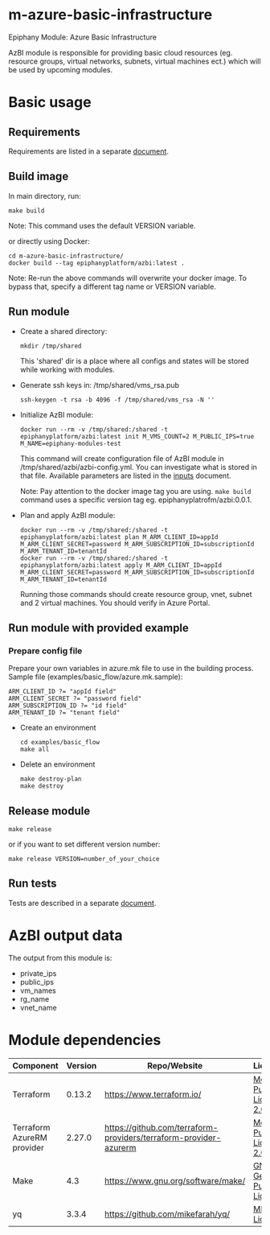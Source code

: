 # m-azure-basic-infrastructure

Epiphany Module: Azure Basic Infrastructure

AzBI module is responsible for providing basic cloud resources (eg. resource groups, virtual networks, subnets, virtual machines ect.) which will be used by upcoming modules.

# Basic usage

## Requirements

Requirements are listed in a separate [document](docs/REQUIREMENTS.md).

## Build image

In main directory, run:

  ```shell
  make build
  ```

  Note: This command uses the default VERSION variable.

or directly using Docker:

  ```shell
  cd m-azure-basic-infrastructure/
  docker build --tag epiphanyplatform/azbi:latest .
  ```

Note: Re-run the above commands will overwrite your docker image. To bypass that, specify a different tag name or VERSION variable.

## Run module

* Create a shared directory:

  ```shell
  mkdir /tmp/shared
  ```

  This 'shared' dir is a place where all configs and states will be stored while working with modules.

* Generate ssh keys in: /tmp/shared/vms_rsa.pub

  ```shell
  ssh-keygen -t rsa -b 4096 -f /tmp/shared/vms_rsa -N ''
  ```

* Initialize AzBI module:

  ```shell
  docker run --rm -v /tmp/shared:/shared -t epiphanyplatform/azbi:latest init M_VMS_COUNT=2 M_PUBLIC_IPS=true M_NAME=epiphany-modules-test
  ```

  This command will create configuration file of AzBI module in /tmp/shared/azbi/azbi-config.yml. You can investigate what is stored in that file. Available parameters are listed in the [inputs](docs/INPUTS.adoc) document.

  Note: Pay attention to the docker image tag you are using. `make build` command uses a specific version tag eg. epiphanyplatrofm/azbi:0.0.1.

* Plan and apply AzBI module:

  ```shell
  docker run --rm -v /tmp/shared:/shared -t epiphanyplatform/azbi:latest plan M_ARM_CLIENT_ID=appId M_ARM_CLIENT_SECRET=password M_ARM_SUBSCRIPTION_ID=subscriptionId M_ARM_TENANT_ID=tenantId
  docker run --rm -v /tmp/shared:/shared -t epiphanyplatform/azbi:latest apply M_ARM_CLIENT_ID=appId M_ARM_CLIENT_SECRET=password M_ARM_SUBSCRIPTION_ID=subscriptionId M_ARM_TENANT_ID=tenantId
  ```

  Running those commands should create resource group, vnet, subnet and 2 virtual machines. You should verify in Azure Portal.

## Run module with provided example

### Prepare config file

Prepare your own variables in azure.mk file to use in the building process.
Sample file (examples/basic_flow/azure.mk.sample):

  ```shell
  ARM_CLIENT_ID ?= "appId field"
  ARM_CLIENT_SECRET ?= "password field"
  ARM_SUBSCRIPTION_ID ?= "id field"
  ARM_TENANT_ID ?= "tenant field"
  ```

* Create an environment

  ```shell
  cd examples/basic_flow
  make all
  ```

* Delete an environment

  ```shell
  make destroy-plan
  make destroy
  ```

## Release module

  ```shell
  make release
  ```

or if you want to set different version number:

  ```shell
  make release VERSION=number_of_your_choice
  ```

## Run tests

Tests are described in a separate [document](docs/TESTS.md).

# AzBI output data

The output from this module is:

* private_ips
* public_ips
* vm_names
* rg_name
* vnet_name

# Module dependencies

| Component                 | Version | Repo/Website                                          | License                                                           |
| ------------------------- | ------- | ----------------------------------------------------- | ----------------------------------------------------------------- |
| Terraform                 | 0.13.2  | https://www.terraform.io/                             | [Mozilla Public License 2.0](https://github.com/hashicorp/terraform/blob/master/LICENSE) |
| Terraform AzureRM provider | 2.27.0 | https://github.com/terraform-providers/terraform-provider-azurerm | [Mozilla Public License 2.0](https://github.com/terraform-providers/terraform-provider-azurerm/blob/master/LICENSE) |
| Make                      | 4.3     | https://www.gnu.org/software/make/                    | [GNU General Public License](https://www.gnu.org/licenses/gpl-3.0.html) |
| yq                        | 3.3.4   | https://github.com/mikefarah/yq/                      | [MIT License](https://github.com/mikefarah/yq/blob/master/LICENSE) |
